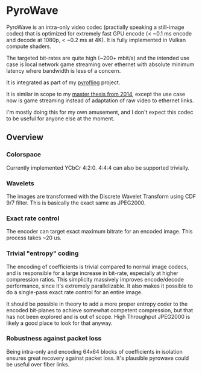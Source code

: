 # PyroWave

PyroWave is an intra-only video codec (practially speaking a still-image codec)
that is optimized for extremely fast GPU encode (< ~0.1 ms encode and decode at 1080p, < ~0.2 ms at 4K).
It is fully implemented in Vulkan compute shaders.

The targeted bit-rates are quite high (~200+ mbit/s) and the intended use case is
local network game streaming over ethernet with absolute minimum latency where bandwidth is less of a concern.

It is integrated as part of my [pyrofling](https://github.com/Themaister/pyrofling) project.

It is similar in scope to my [master thesis from 2014](https://ntnuopen.ntnu.no/ntnu-xmlui/handle/11250/2400689),
except the use case now is game streaming instead of adaptation of raw video to ethernet links.

I'm mostly doing this for my own amusement, and I don't expect this codec to be useful for anyone else at the moment.

## Overview

### Colorspace

Currently implemented YCbCr 4:2:0. 4:4:4 can also be supported trivially.

### Wavelets

The images are transformed with the Discrete Wavelet Transform using CDF 9/7 filter.
This is basically the exact same as JPEG2000.

### Exact rate control

The encoder can target exact maximum bitrate for an encoded image. This process takes ~20 us.

### Trivial "entropy" coding

The encoding of coefficients is trivial compared to normal image codecs,
and is responsible for a large increase in bit-rate, especially at higher compression ratios.
This simplicity massively improves encode/decode performance, since it's extremely parallelizable.
It also makes it possible to do a single-pass exact rate control for an entire image.

It should be possible in theory to add a more proper entropy coder to the encoded bit-planes to achieve somewhat
competent compression, but that has not been explored and is out of scope.
High Throughput JPEG2000 is likely a good place to look for that anyway.

### Robustness against packet loss

Being intra-only and encoding 64x64 blocks of coefficients in isolation ensures great recovery against packet loss.
It's plausible pyrowave could be useful over fiber links.
